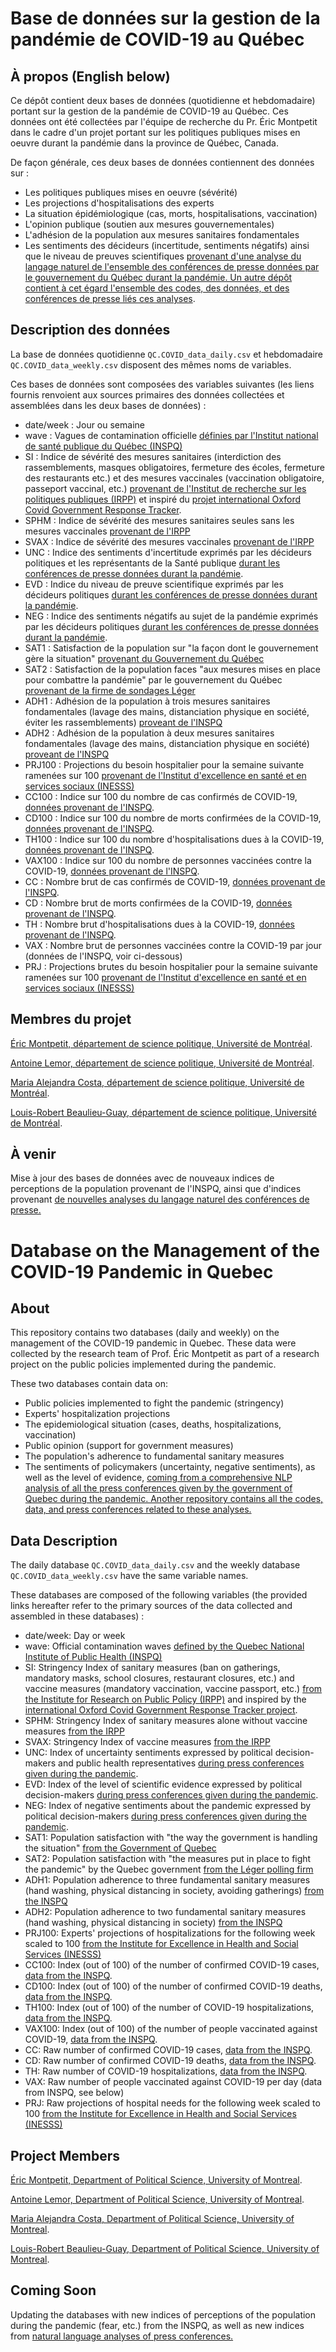 # Base de données sur la gestion de la pandémie de COVID-19 au Québec

## À propos (English below)

Ce dépôt contient deux bases de données (quotidienne et hebdomadaire) portant sur la gestion de la pandémie de COVID-19 au Québec. Ces données ont été collectées par l'équipe de recherche du Pr. Éric Montpetit dans le cadre d'un projet portant sur les politiques publiques mises en oeuvre durant la pandémie dans la province de Québec, Canada. 

De façon générale, ces deux bases de données contiennent des données sur : 

- Les politiques publiques mises en oeuvre (sévérité)
- Les projections d'hospitalisations des experts
- La situation épidémiologique (cas, morts, hospitalisations, vaccination)
- L'opinion publique (soutien aux mesures gouvernementales)
- L'adhésion de la population aux mesures sanitaires fondamentales
- Les sentiments des décideurs (incertitude, sentiments négatifs) ainsi que le niveau de preuves scientifiques [provenant d'une analyse du langage naturel de l'ensemble des conférences de presse données par le gouvernement du Québec durant la pandémie. Un autre dépôt contient à cet égard l'ensemble des codes, des données, et des conférences de presse liés ces analyses](https://github.com/Lemorphic/QC.Uncertainty_COVID).

## Description des données

La base de données quotidienne `QC.COVID_data_daily.csv` et hebdomadaire `QC.COVID_data_weekly.csv` disposent des mêmes noms de variables. 

Ces bases de données sont composées des variables suivantes (les liens fournis renvoient aux sources primaires des données collectées et assemblées dans les deux bases de données) :

   - date/week : Jour ou semaine
   - wave : Vagues de contamination officielle [définies par l'Institut national de santé publique du Québec (INSPQ)](https://www.inspq.qc.ca/covid-19/donnees/ligne-du-temps)
   - SI : Indice de sévérité des mesures sanitaires (interdiction des rassemblements, masques obligatoires, fermeture des écoles, fermeture des restaurants etc.) et des mesures vaccinales (vaccination obligatoire, passeport vaccinal, etc.) [provenant de l'Institut de recherche sur les politiques publiques (IRPP)](https://centre.irpp.org/fr/data/politiques-provinciales-sur-la-pandemie-de-covid-19) et inspiré du [projet international Oxford Covid Government Response Tracker](https://www.bsg.ox.ac.uk/research/covid-19-government-response-tracker).
   - SPHM : Indice de sévérité des mesures sanitaires seules sans les mesures vaccinales [provenant de l'IRPP](https://centre.irpp.org/fr/data/politiques-provinciales-sur-la-pandemie-de-covid-19/)
   - SVAX : Indice de sévérité des mesures vaccinales [provenant de l'IRPP](https://centre.irpp.org/fr/data/politiques-provinciales-sur-la-pandemie-de-covid-19/)
   - UNC : Indice des sentiments d'incertitude exprimés par les décideurs politiques et les représentants de la Santé publique [durant les conférences de presse données durant la pandémie](https://github.com/Lemorphic/QC.Uncertainty_COVID).
   - EVD : Indice du niveau de preuve scientifique exprimés par les décideurs politiques [durant les conférences de presse données durant la pandémie](https://github.com/Lemorphic/QC.Uncertainty_COVID).
   - NEG : Indice des sentiments négatifs au sujet de la pandémie exprimés par les décideurs politiques [durant les conférences de presse données durant la pandémie](https://github.com/Lemorphic/QC.Uncertainty_COVID).
   - SAT1 : Satisfaction de la population sur "la façon dont le gouvernement gère la situation" [provenant du Gouvernement du Québec](https://www.quebec.ca/sante/problemes-de-sante/a-z/coronavirus-2019/rapports-sondages-covid19)
   - SAT2 : Satisfaction de la population faces "aux mesures mises en place pour combattre la pandémie" par le gouvernement du Québec [provenant de la firme de sondages Léger](https://leger360.com/fr/sondages/tracker-nord-americain-de-leger/)
   - ADH1 : Adhésion de la population à trois mesures sanitaires fondamentales (lavage des mains, distanciation physique en société, éviter les rassemblements) [proveant de l'INSPQ](https://www.inspq.qc.ca/covid-19/sondages-attitudes-comportements-quebecois)
   - ADH2 : Adhésion de la population à deux mesures sanitaires fondamentales (lavage des mains, distanciation physique en société) [proveant de l'INSPQ](https://www.inspq.qc.ca/covid-19/sondages-attitudes-comportements-quebecois)
   - PRJ100 : Projections du besoin hospitalier pour la semaine suivante ramenées sur 100 [provenant de l'Institut d'excellence en santé et en services sociaux (INESSS)](https://www.inesss.qc.ca/covid-19/risques-dhospitalisation-et-projections-des-besoins-hospitaliers.html)
   - CC100 : Indice sur 100 du nombre de cas confirmés de COVID-19, [données provenant de l'INSPQ](https://www.inspq.qc.ca/covid-19/donnees).
   - CD100 : Indice sur 100 du nombre de morts confirmées de la COVID-19, [données provenant de l'INSPQ](https://www.inspq.qc.ca/covid-19/donnees).
   - TH100 : Indice sur 100 du nombre d'hospitalisations dues à la COVID-19, [données provenant de l'INSPQ](https://www.inspq.qc.ca/covid-19/donnees).
   - VAX100 : Indice sur 100 du nombre de personnes vaccinées contre la COVID-19, [données provenant de l'INSPQ](https://www.inspq.qc.ca/covid-19/donnees).
   - CC : Nombre brut de cas confirmés de COVID-19, [données provenant de l'INSPQ](https://www.inspq.qc.ca/covid-19/donnees).
   - CD : Nombre brut de morts confirmées de la COVID-19, [données provenant de l'INSPQ](https://www.inspq.qc.ca/covid-19/donnees).
   - TH : Nombre brut d'hospitalisations dues à la COVID-19, [données provenant de l'INSPQ](https://www.inspq.qc.ca/covid-19/donnees).
   - VAX : Nombre brut de personnes vaccinées contre la COVID-19 par jour (données de l'INSPQ, voir ci-dessous)
   - PRJ : Projections brutes du besoin hospitalier pour la semaine suivante ramenées sur 100 [provenant de l'Institut d'excellence en santé et en services sociaux (INESSS)](https://www.inesss.qc.ca/covid-19/risques-dhospitalisation-et-projections-des-besoins-hospitaliers.html)

## Membres du projet

[Éric Montpetit, département de science politique, Université de Montréal](https://pol.umontreal.ca/repertoire-departement/professeurs/professeur/in/in14714/sg/%C3%89ric%20Montpetit/).

[Antoine Lemor, département de science politique, Université de Montréal](https://pol.umontreal.ca/repertoire-departement/charges/charge-de-cours/in/in35295/sg/Antoine%20Lemor/).

[Maria Alejandra Costa, département de science politique, Université de Montréal](https://www.linkedin.com/in/mar%C3%ADa-alejandra-costa-37065442/?locale=en_US).

[Louis-Robert Beaulieu-Guay, département de science politique, Université de Montréal](https://scholar.google.com/citations?user=LvgfEn0AAAAJ&hl=fr).


## À venir

Mise à jour des bases de données avec de nouveaux indices de perceptions de la population provenant de l'INSPQ, ainsi que d'indices provenant [de nouvelles analyses du langage naturel des conférences de presse.](https://github.com/Lemorphic/QC.Uncertainty_COVID)


# Database on the Management of the COVID-19 Pandemic in Quebec

## About

This repository contains two databases (daily and weekly) on the management of the COVID-19 pandemic in Quebec. These data were collected by the research team of Prof. Éric Montpetit as part of a research project on the public policies implemented during the pandemic.

These two databases contain data on:

- Public policies implemented to fight the pandemic (stringency)
- Experts' hospitalization projections
- The epidemiological situation (cases, deaths, hospitalizations, vaccination)
- Public opinion (support for government measures)
- The population's adherence to fundamental sanitary measures
- The sentiments of policymakers (uncertainty, negative sentiments), as well as the level of evidence, [coming from a comprehensive NLP analysis of all the press conferences given by the government of Quebec during the pandemic. Another repository contains all the codes, data, and press conferences related to these analyses.](https://github.com/Lemorphic/QC.Uncertainty_COVID)

## Data Description

The daily database `QC.COVID_data_daily.csv` and the weekly database `QC.COVID_data_weekly.csv` have the same variable names.

These databases are composed of the following variables (the provided links hereafter refer to the primary sources of the data collected and assembled in these databases) :

   - date/week: Day or week
   - wave: Official contamination waves [defined by the Quebec National Institute of Public Health (INSPQ)](https://www.inspq.qc.ca/covid-19/donnees/ligne-du-temps)
   - SI: Stringency Index of sanitary measures (ban on gatherings, mandatory masks, school closures, restaurant closures, etc.) and vaccine measures (mandatory vaccination, vaccine passport, etc.) [from the Institute for Research on Public Policy (IRPP)](https://centre.irpp.org/fr/data/politiques-provinciales-sur-la-pandemie-de-covid-19) and inspired by the [international Oxford Covid Government Response Tracker project](https://www.bsg.ox.ac.uk/research/covid-19-government-response-tracker).
   - SPHM: Stringency Index of sanitary measures alone without vaccine measures [from the IRPP](https://centre.irpp.org/fr/data/politiques-provinciales-sur-la-pandemie-de-covid-19/)
   - SVAX: Stringency Index of vaccine measures [from the IRPP](https://centre.irpp.org/fr/data/politiques-provinciales-sur-la-pandemie-de-covid-19/)
   - UNC: Index of uncertainty sentiments expressed by political decision-makers and public health representatives [during press conferences given during the pandemic](https://github.com/Lemorphic/QC.Uncertainty_COVID).
   - EVD: Index of the level of scientific evidence expressed by political decision-makers [during press conferences given during the pandemic](https://github.com/Lemorphic/QC.Uncertainty_COVID).
   - NEG: Index of negative sentiments about the pandemic expressed by political decision-makers [during press conferences given during the pandemic](https://github.com/Lemorphic/QC.Uncertainty_COVID).
   - SAT1: Population satisfaction with "the way the government is handling the situation" [from the Government of Quebec](https://www.quebec.ca/sante/problemes-de-sante/a-z/coronavirus-2019/rapports-sondages-covid19)
   - SAT2: Population satisfaction with "the measures put in place to fight the pandemic" by the Quebec government [from the Léger polling firm](https://leger360.com/fr/sondages/tracker-nord-americain-de-leger/)
   - ADH1: Population adherence to three fundamental sanitary measures (hand washing, physical distancing in society, avoiding gatherings) [from the INSPQ](https://www.inspq.qc.ca/covid-19/sondages-attitudes-comportements-quebecois)
   - ADH2: Population adherence to two fundamental sanitary measures (hand washing, physical distancing in society) [from the INSPQ](https://www.inspq.qc.ca/covid-19/sondages-attitudes-comportements-quebecois)
   - PRJ100: Experts' projections of hospitalizations for the following week scaled to 100 [from the Institute for Excellence in Health and Social Services (INESSS)](https://www.inesss.qc.ca/covid-19/risques-dhospitalisation-et-projections-des-besoins-hospitaliers.html)
   - CC100: Index (out of 100) of the number of confirmed COVID-19 cases, [data from the INSPQ](https://www.inspq.qc.ca/covid-19/donnees).
   - CD100: Index (out of 100) of the number of confirmed COVID-19 deaths, [data from the INSPQ](https://www.inspq.qc.ca/covid-19/donnees).
   - TH100: Index (out of 100) of the number of COVID-19 hospitalizations, [data from the INSPQ](https://www.inspq.qc.ca/covid-19/donnees).
   - VAX100: Index (out of 100) of the number of people vaccinated against COVID-19, [data from the INSPQ](https://www.inspq.qc.ca/covid-19/donnees).
   - CC: Raw number of confirmed COVID-19 cases, [data from the INSPQ](https://www.inspq.qc.ca/covid-19/donnees).
   - CD: Raw number of confirmed COVID-19 deaths, [data from the INSPQ](https://www.inspq.qc.ca/covid-19/donnees).
   - TH: Raw number of COVID-19 hospitalizations, [data from the INSPQ](https://www.inspq.qc.ca/covid-19/donnees).
   - VAX: Raw number of people vaccinated against COVID-19 per day (data from INSPQ, see below)
   - PRJ: Raw projections of hospital needs for the following week scaled to 100 [from the Institute for Excellence in Health and Social Services (INESSS)](https://www.inesss.qc.ca/covid-19/risques-dhospitalisation-et-projections-des-besoins-hospitaliers.html)

## Project Members

[Éric Montpetit, Department of Political Science, University of Montreal](https://pol.umontreal.ca/repertoire-departement/professeurs/professeur/in/in14714/sg/%C3%89ric%20Montpetit/).

[Antoine Lemor, Department of Political Science, University of Montreal](https://pol.umontreal.ca/repertoire-departement/charges/charge-de-cours/in/in35295/sg/Antoine%20Lemor/).

[Maria Alejandra Costa, Department of Political Science, University of Montreal](https://www.linkedin.com/in/mar%C3%ADa-alejandra-costa-37065442/?locale=en_US).

[Louis-Robert Beaulieu-Guay, Department of Political Science, University of Montreal](https://scholar.google.com/citations?user=LvgfEn0AAAAJ&hl=fr).


## Coming Soon

Updating the databases with new indices of perceptions of the population during the pandemic (fear, etc.) from the INSPQ, as well as new indices from [natural language analyses of press conferences.](https://github.com/Lemorphic/QC.Uncertainty_COVID)
